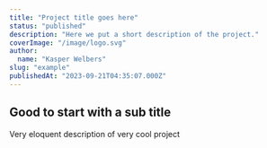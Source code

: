 ```yaml
---
title: "Project title goes here"
status: "published"
description: "Here we put a short description of the project."
coverImage: "/image/logo.svg"
author:
  name: "Kasper Welbers"
slug: "example"
publishedAt: "2023-09-21T04:35:07.000Z"
---
```


## Good to start with a sub title

Very eloquent description of very cool project
